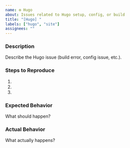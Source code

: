 ```yaml
---
name: ⚙️ Hugo
about: Issues related to Hugo setup, config, or build
title: "[Hugo] "
labels: ["hugo", "site"]
assignees: ""
---
```


### Description
Describe the Hugo issue (build error, config issue, etc.).

### Steps to Reproduce
1. 
2. 
3. 

### Expected Behavior
What should happen?

### Actual Behavior
What actually happens?